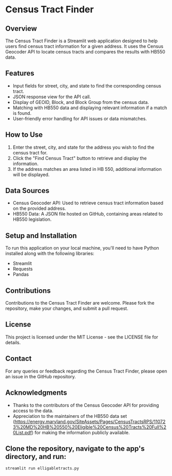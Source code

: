 # Census Tract Finder

## Overview
The Census Tract Finder is a Streamlit web application designed to help users find census tract information for a given address. It uses the Census Geocoder API to locate census tracts and compares the results with HB550 data.

## Features
- Input fields for street, city, and state to find the corresponding census tract.
- JSON response view for the API call.
- Display of GEOID, Block, and Block Group from the census data.
- Matching with HB550 data and displaying relevant information if a match is found.
- User-friendly error handling for API issues or data mismatches.

## How to Use
1. Enter the street, city, and state for the address you wish to find the census tract for.
2. Click the "Find Census Tract" button to retrieve and display the information.
3. If the address matches an area listed in HB 550, additional information will be displayed.

## Data Sources
- Census Geocoder API: Used to retrieve census tract information based on the provided address.
- HB550 Data: A JSON file hosted on GitHub, containing areas related to HB550 legislation.

## Setup and Installation
To run this application on your local machine, you'll need to have Python installed along with the following libraries:
- Streamlit
- Requests
- Pandas

## Contributions
Contributions to the Census Tract Finder are welcome. Please fork the repository, make your changes, and submit a pull request.

## License
This project is licensed under the MIT License - see the LICENSE file for details.

## Contact
For any queries or feedback regarding the Census Tract Finder, please open an issue in the GitHub repository.

## Acknowledgments
- Thanks to the contributors of the Census Geocoder API for providing access to the data.
- Appreciation to the maintainers of the HB550 data set (https://energy.maryland.gov/SiteAssets/Pages/CensusTractsRPS/110723%20MD%20HB%20550%20Eligible%20Census%20Tracts%20Full%20List.pdf) for making the information publicly available.


## Clone the repository, navigate to the app's directory, and run:
```bash
streamlit run elligabletracts.py


